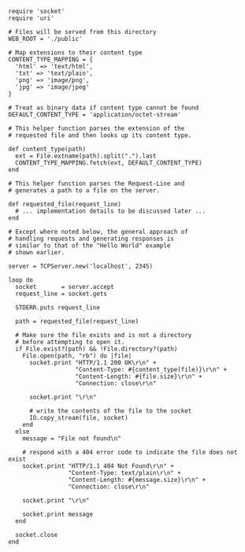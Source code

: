     require 'socket'
    require 'uri'

    # Files will be served from this directory
    WEB_ROOT = './public'

    # Map extensions to their content type
    CONTENT_TYPE_MAPPING = {
      'html' => 'text/html',
      'txt' => 'text/plain',
      'png' => 'image/png',
      'jpg' => 'image/jpeg'
    }

    # Treat as binary data if content type cannot be found
    DEFAULT_CONTENT_TYPE = 'application/octet-stream'

    # This helper function parses the extension of the
    # requested file and then looks up its content type.

    def content_type(path)
      ext = File.extname(path).split(".").last
      CONTENT_TYPE_MAPPING.fetch(ext, DEFAULT_CONTENT_TYPE)
    end

    # This helper function parses the Request-Line and
    # generates a path to a file on the server.

    def requested_file(request_line)
      # ... implementation details to be discussed later ...
    end

    # Except where noted below, the general approach of
    # handling requests and generating responses is
    # similar to that of the "Hello World" example
    # shown earlier.

    server = TCPServer.new('localhost', 2345)

    loop do
      socket       = server.accept
      request_line = socket.gets

      STDERR.puts request_line

      path = requested_file(request_line)

      # Make sure the file exists and is not a directory
      # before attempting to open it.
      if File.exist?(path) && !File.directory?(path)
        File.open(path, "rb") do |file|
          socket.print "HTTP/1.1 200 OK\r\n" +
                       "Content-Type: #{content_type(file)}\r\n" +
                       "Content-Length: #{file.size}\r\n" +
                       "Connection: close\r\n"

          socket.print "\r\n"

          # write the contents of the file to the socket
          IO.copy_stream(file, socket)
        end
      else
        message = "File not found\n"

        # respond with a 404 error code to indicate the file does not exist
        socket.print "HTTP/1.1 404 Not Found\r\n" +
                     "Content-Type: text/plain\r\n" +
                     "Content-Length: #{message.size}\r\n" +
                     "Connection: close\r\n"

        socket.print "\r\n"

        socket.print message
      end

      socket.close
    end
